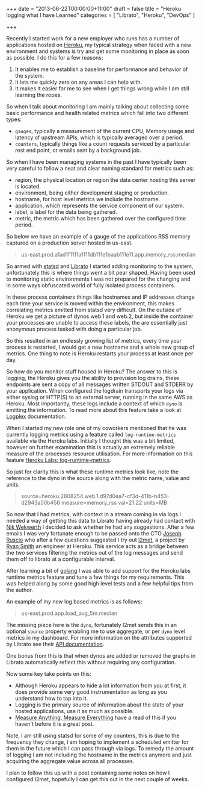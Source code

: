 +++
date = "2013-06-22T00:00:00+11:00"
draft = false
title = "Heroku logging what I have Learned"
categories = [ "Librato", "Heroku", "DevOps" ]

+++

Recently I started work for a new employer who runs has a number of applications hosted on [Heroku](heroku.com), my
typical strategy when faced with a new environment and systems is try and get some monitoring in place as soon as
possible. I do this for a few reasons:

1. It enables me to establish a baseline for performance and behavior of the system.
2. It lets me quickly zero on any areas I can help with.
3. It makes it easier for me to see when I get things wrong while I am still learning the ropes.

So when I talk about monitoring I am mainly talking about collecting some basic performance and health related metrics
which fall into two different types:

* `gauges`, typically a measurement of the current CPU, Memory usage and latency of upstream APIs, which is typically averaged over a period.
* `counters`, typically things like a count requests serviced by a particular rest end point, or emails sent by a background job.

So when I have been managing systems in the past I have typically been very careful to follow a neat and clear naming standard
for metrics such as:

* region, the physical location or region the data center hosting this server is located.
* environment, being either development staging or production.
* hostname, for host level metrics we include the hostname.
* application, which represents the service component of our system.
* label, a label for the data being gathered.
* metric, the metric which has been gathered over the configured time period.

So below we have an example of a gauge of the applications RSS memory captured on a production server hosted in us-east.

> us-east.prod.a1ad1f1111a1111db111e1baab111e11.app.memory_rss.median

So armed with [statsd](https://github.com/etsy/statsd) and [Librato](http://librato.com) I started adding monitoring to the
system, unfortunately this is where things went a bit pear shaped. Having been used to monitoring static
environments I was not prepared for the changing and in some ways obfuscated world of fully isolated process containers.

In these process containers things like hostnames and IP addresses change each time your service is moved within
the environment, this makes correlating metrics emitted from statsd very difficult. On the outside of Heroku we get a picture of dynos web.1 and web.2,
but inside the container your processes are unable to access these labels, the are essentially just anonymous process tasked with doing a particular job.

So this resulted in an endlessly growing list of metrics, every time your process is restarted, I would get a new hostname and a whole new group of metrics. One thing
to note is Heroku restarts your process at least once per day.

So how do you monitor stuff housed in Heroku? The answer to this is logging, the Heroku gives you the ability to provision
log drains, these endpoints are sent a copy of all messages written STDOUT and STDERR by your application. When configured the
logdrain transports your logs via either syslog or HTTP(S) to an external server, running in the same AWS as Heroku.
Most importantly, these logs include a context of which `dyno` is emitting the information. To read more about this feature take a look at [Logplex](https://devcenter.heroku.com/articles/logging#syslog-drains) documentation.

When I started my new role one of my
coworkers mentioned that he was currently logging metrics using a feature called `log-runtime-metrics` available via the Heroku labs.
Initially I thought this was a bit limited, however on further examination this is actually an extremely reliable measure of the
processes resource utilisation. For more information on this feature [Heroku Labs: log-runtime-metrics](https://devcenter.heroku.com/articles/log-runtime-metrics).

So just for clarity this is what these runtime metrics look like, note the reference to the dyno in the source along with the metric name, value and units.

> source=heroku.2808254.web.1.d97d0ea7-cf3d-411b-b453-d2943a50b456 measure=memory_rss val=21.22 units=MB

So now that I had metrics, with context in a stream coming in via logs I needed a way of getting this data to Librato having already had contact with [Nik Wekwerth](https://twitter.com/nwekwerth)
I decided to ask whether he had any suggestions. After a few emails I was very fortunate enough to be passed onto the CTO [Joseph Ruscio](https://twitter.com/josephruscio) who after a few questions
suggested I try out [l2met](http://r.32k.io/l2met-introduction), a project by [Ryan Smith](https://twitter.com/ryandotsmith)
an engineer at Heroku. This service acts as a bridge between the two services filtering the metrics out of the log messages and send them off to librato at a configurable interval.

After learning a bit of [golang](http://golang.org/) I was able to add support for the Heroku labs runtime metrics
feature and tune a few things for my requirements. This was helped along by some good high level tests and a few helpful tips from the author.

An example of my new log based metrics is as follows:

> us-east.prod.app.load_avg_5m.median

The missing piece here is the `dyno`, fortunately l2met sends this in an optional `source` property enabling me to use aggregate,
or per `dyno` level metrics in my dashboard. For more information on the attributes supported by Librato see their
[API documentation](http://dev.librato.com/v1/metrics).

One bonus from this is that when dynos are added or removed the graphs in Librato automatically reflect this without requiring
any configuration.

Now some key take points on this:

* Although Heroku appears to hide a lot information from you at first, it does provide some very good instrumentation as long as you understand how to tap into it.
* Logging is the primary source of information about the state of your hosted applications, use it as much as possible.
* [Measure Anything, Measure Everything](http://codeascraft.com/2011/02/15/measure-anything-measure-everything/) have a read of this if you haven't before it is a great post.

Note, I am still using statsd for some of my counters, this is due to the frequency they change, I am hoping to implement
a scheduled emitter for them in the future which I can pass through via logs. To remedy the amount of logging I am not
including the hostname in the metrics anymore and just acquiring the aggregate value across all processes.

I plan to follow this up with a post containing some notes on how I configured l2met, hopefully I can get this out in the next couple of weeks.




